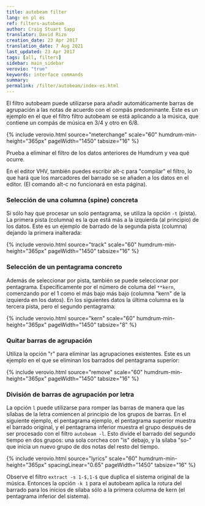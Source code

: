 ```yaml
---
title: autobeam filter
lang: en pl es
ref: filters-autobeam
author: Craig Stuart Sapp
translator: David Rizo
creation_date: 23 Apr 2017
translation_date: 7 Aug 2021
last_updated: 23 Apr 2017
tags: [all, filters]
sidebar: main_sidebar
verovio: "true"
keywords: interface commands 
summary: 
permalink: /filter/autobeam/index-es.html
---
```


El filtro autobeam puede utilizarse para añadir automáticamente barras de agrupación a las notas
de acuerdo con el compás predominante.  Este es un ejemplo en el que el filtro 
filtro autobeam se está aplicando a la música, que contiene un
compás de música en 3/4 y otro en 6/8.

{% include verovio.html
	source="meterchange"
	scale="60"
	humdrum-min-height="365px"
	pageWidth="1450"
	tabsize="16"
%}
<script type="application/json" id="meterchange">
!!!filter: autobeam
**kern
*M3/4
8c
8e
8d
8f
8g
8e
=
*M6/8
8c
8d
8e
8g
8f
8e
==
*-
</script>

Prueba a eliminar el filtro de los datos anteriores de Humdrum y vea qué ocurre.

En el editor VHV, también puedes escribir <span class="keypress">alt-c</span>
para "compilar" el filtro, lo que hará que los marcadores del barrado se 
se añaden a los datos en el editor.  (El comando <span class="keypress">alt-c</span>
no funcionará en esta página).


### Selección de una columna (spine) concreta ###

Si sólo hay que procesar un solo pentagrama, se utiliza la opción `-t` (pista). 
La primera pista (columna) es la que está más a la izquierda (al principio) de los datos.  Este es un
ejemplo de barrado de la segunda pista (columna) dejando la primera inalterada:


{% include verovio.html
	source="track"
	scale="60"
	humdrum-min-height="365px"
	pageWidth="1450"
	tabsize="16"
%}
<script type="application/json" id="track">
!!!filter: autobeam -t 2
**kern	**kern
*M3/4	*M3/4
8c	8cc
8e	8ee
8d	8dd
8f	8ff
8g	8gg
8e	8ee
=	=
*M6/8	*M6/8
8c	8cc
8d	8dd
8e	8ee
8g	8gg
8f	8ff
8e	8ee
==	==
*-	*-
</script>


### Selección de un pentagrama concreto ###

Además de seleccionar por pista, también se puede seleccionar por pentagrama.
Específicamente por el número de columa del `**kern`, comenzando por el 1 como el más bajo
más bajo (columna "kern" de la izquierda en los datos).  En los siguientes datos
la última columna es la tercera pista, pero el segundo pentagrama:


{% include verovio.html
	source="kern"
	scale="60"
	humdrum-min-height="365px"
	pageWidth="1450"
	tabsize="8"
%}
<script type="application/json" id="kern">
!!!filter: autobeam -k 2
**kern	**fing	**kern
*M3/4	*	*M3/4
8c	1	8cc
8e	3	8ee
8d	2	8dd
8f	4	8ff
8g	3	8gg
8e	5	8ee
=	=	=
*M6/8	*	*M6/8
8c	1	8cc
8d	2	8dd
8e	3	8ee
8g	5	8gg
8f	4	8ff
8e	3	8ee
==	==	==
*-	*-	*-
</script>


### Quitar barras de agrupación ###
Utiliza la opción "r" para eliminar las agrupaciones existentes.  Este es un ejemplo
en el que se eliminan los barrados del pentagrama superior:

{% include verovio.html
	source="remove"
	scale="60"
	humdrum-min-height="365px"
	pageWidth="1450"
	tabsize="16"
%}
<script type="application/json" id="remove">
!!!filter: autobeam -r -k2
**kern	**kern
*M3/4	*M3/4
8cL	8ccL
8e	8ee
8d	8dd
8f	8ff
8g	8gg
8eJ	8eeJ
=	=
*M6/8	*M6/8
8cL	8ccL
8d	8dd
8e	8ee
8g	8gg
8f	8ff
8eJ	8eeJ
==	==
*-	*-
</script>


### División de barras de agrupación por letra ###
La opción `l` puede utilizarse para romper las barras de manera que las sílabas de la letra
comiencen al principio de los grupos de barras.  En el siguiente ejemplo, el pentagrama
ejemplo, el pentagrama superior muestra el barrado original, y el pentagrama inferior muestra el 
grupo después de ser procesado con el filtro `autobeam -l`.  Esto divide
el barrado del segundo tiempo en dos grupos: una sola corchea con "is" debajo,
y la sílaba "so-" que inicia un nuevo grupo de dos notas del resto
del tiempo.

{% include verovio.html
	source="lyrics"
	scale="60"
	humdrum-min-height="365px"
	spacingLinear="0.65"
	pageWidth="1450"
	tabsize="16"
%}
<script type="application/json" id="lyrics">
**kern	**text
*M4/4	*
=1	=1
8.cL	This_
16dJ	.
8fL	is
16dL	so-
16eJJ	.
4d	-me
4c	text.
==	==
*-	*-
!!!filter: extract -s 1-$,1-$
!!!filter: autobeam -l -k 1
</script>

Observe el filtro `extract -s 1-$,1-$` que duplica el sistema original
de la música. Entonces la opción `-k 1` para el autobeam aplica la rotura del barrado para los inicios de sílaba sólo a la primera columna de kern (el pentagrama inferior del sistema).


